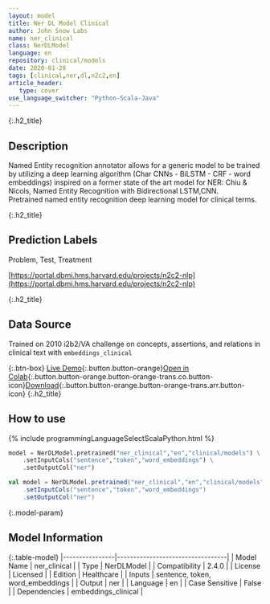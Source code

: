 ```yaml
---
layout: model
title: Ner DL Model Clinical
author: John Snow Labs
name: ner_clinical
class: NerDLModel
language: en
repository: clinical/models
date: 2020-01-28
tags: [clinical,ner,dl,n2c2,en]
article_header:
   type: cover
use_language_switcher: "Python-Scala-Java"
---
```


{:.h2_title}
## Description
Named Entity recognition annotator allows for a generic model to be trained by utilizing a deep learning algorithm (Char CNNs - BiLSTM - CRF - word embeddings) inspired on a former state of the art model for NER: Chiu & Nicols, Named Entity Recognition with Bidirectional LSTM,CNN.  
Pretrained named entity recognition deep learning model for clinical terms.

{:.h2_title}
## Prediction Labels
Problem, Test, Treatment

[https://portal.dbmi.hms.harvard.edu/projects/n2c2-nlp](https://portal.dbmi.hms.harvard.edu/projects/n2c2-nlp)

{:.h2_title}
## Data Source
Trained on 2010 i2b2/VA challenge on concepts, assertions, and relations in clinical text with `embeddings_clinical`

{:.btn-box}
[Live Demo](https://demo.johnsnowlabs.com/healthcare/NER_DIAG_PROC/){:.button.button-orange}[Open in Colab](https://colab.research.google.com/github/JohnSnowLabs/spark-nlp-workshop/blob/master/tutorials/Certification_Trainings/Healthcare/1.Clinical_Named_Entity_Recognition_Model.ipynb){:.button.button-orange.button-orange-trans.co.button-icon}[Download](https://s3.amazonaws.com/auxdata.johnsnowlabs.com/clinical/models/ner_clinical_en_2.4.0_2.4_1580237286004.zip){:.button.button-orange.button-orange-trans.arr.button-icon}
{:.h2_title}
## How to use 
<div class="tabs-box" markdown="1">

{% include programmingLanguageSelectScalaPython.html %}

```python
model = NerDLModel.pretrained("ner_clinical","en","clinical/models") \
	.setInputCols("sentence","token","word_embeddings") \
	.setOutputCol("ner")
```

```scala
val model = NerDLModel.pretrained("ner_clinical","en","clinical/models")
	.setInputCols("sentence","token","word_embeddings")
	.setOutputCol("ner")
```
</div>



{:.model-param}
## Model Information

{:.table-model}
|----------------|----------------------------------|
| Model Name     | ner_clinical                     |
| Type           | NerDLModel                       |
| Compatibility  | 2.4.0                            |
| License        | Licensed                         |
| Edition        | Healthcare                       |
| Inputs         | sentence, token, word_embeddings |
| Output         | ner                              |
| Language       | en                               |
| Case Sensitive | False                            |
| Dependencies   | embeddings_clinical              |

